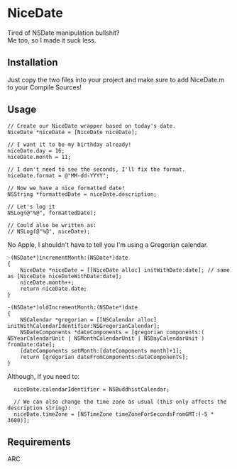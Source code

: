 # NiceDate

Tired of NSDate manipulation bullshit?  
Me too, so I made it suck less.


## Installation

Just copy the two files into your project and make sure to add NiceDate.m to your Compile Sources!

## Usage

```
// Create our NiceDate wrapper based on today's date.
NiceDate *niceDate = [NiceDate niceDate];
            
// I want it to be my birthday already!
niceDate.day = 16;
niceDate.month = 11;
                            
// I don't need to see the seconds, I'll fix the format.
niceDate.format = @"MM-dd-YYYY";
                                        
// Now we have a nice formatted date!
NSString *formattedDate = niceDate.description;

// Let's log it
NSLog(@"%@", formattedDate);

// Could also be written as:
// NSLog(@"%@", niceDate);

```

No Apple, I shouldn't have to tell you I'm using a Gregorian calendar.
```
-(NSDate*)incrementMonth:(NSDate*)date
{
    NiceDate *niceDate = [[NiceDate alloc] initWithDate:date]; // same as [NiceDate niceDateWithDate:date];
    niceDate.month++;
    return niceDate.date;
}

-(NSDate*)oldIncrementMonth:(NSDate*)date
{
    NSCalendar *gregorian = [[NSCalendar alloc] initWithCalendarIdentifier:NSGregorianCalendar];
    NSDateComponents *dateComponents = [gregorian components:( NSYearCalendarUnit | NSMonthCalendarUnit | NSDayCalendarUnit ) fromDate:date];
    [dateComponents setMonth:[dateComponents month]+1];
    return [gregorian dateFromComponents:dateComponents];
}

```

Although, if you need to:
```
  niceDate.calendarIdentifier = NSBuddhistCalendar;
  
  // We can also change the time zone as usual (this only affects the description string):
  niceDate.timeZone = [NSTimeZone timeZoneForSecondsFromGMT:(-5 * 3600)];
```

## Requirements
ARC


